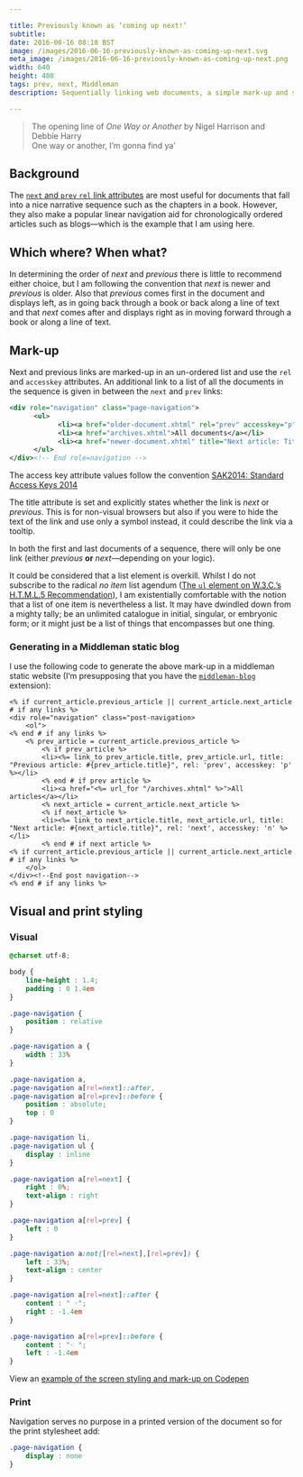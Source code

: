 ```yaml
---

title: Previously known as ‘coming up next!’
subtitle:
date: 2016-06-16 08:18 BST
image: /images/2016-06-16-previously-known-as-coming-up-next.svg
meta_image: /images/2016-06-16-previously-known-as-coming-up-next.png
width: 640
height: 480
tags: prev, next, Middleman
description: Sequentially linking web documents, a simple mark-up and styling example with some wooly logical thinking.

---
```


<blockquote>
<footer>The opening line of <cite>One Way or Another</cite> by Nigel Harrison and Debbie Harry</footer>
One way or another, I’m gonna find ya’
</blockquote>

## Background

The [`next` and `prev` `rel` link attributes](http://www.w3.org/TR/html5/links.html#sequential-link-types) are most useful for documents that fall into a nice narrative sequence such as the chapters in a book. However, they also make a popular linear navigation aid for chronologically ordered articles such as blogs—which is the example that I am using here.

## Which where? When what?

In determining the order of *next* and *previous* there is little to recommend either choice, but I am following the convention that <dfn>next</dfn> is newer and <dfn>previous</dfn> is older. Also that *previous* comes first in the document and displays left, as in going back through a book or back along a line of text and that *next* comes after and displays right as in moving forward through a book or along a line of text.

## Mark-up

Next and previous links are marked-up in an un-ordered list and use the `rel` and `accesskey` attributes. An additional link to a list of all the documents in the sequence is given in between the `next` and `prev` links:

``` xml
<div role="navigation" class="page-navigation">
	  <ul>
			<li><a href="older-document.xhtml" rel="prev" accesskey="p" title="Previous article: Title of older document">Title of older document</a></li>
			<li><a href="archives.xhtml">All documents</a></li>
			<li><a href="newer-document.xhtml" title="Next article: Title of newer document" rel="next" accesskey="n">Title of newer document</a></li>
	  </ul>
</div><!-- End role=navigation -->
```

The access key attribute values follow the convention [SAK2014: Standard Access Keys 2014](https://www.standardaccesskeys.com/SAK2014/)

The title attribute is set and explicitly states whether the link is *next* or *previous*. This is for non-visual browsers but also if you were to hide the text of the link and use only a symbol instead, it could describe the link via a tooltip.

In both the first and last documents of a sequence, there will only be one link (either *previous* **or** *next*—depending on your logic).

It could be considered that a list element is overkill. Whilst I do not subscribe to the radical *no item* list agendum ([The <code>ul</code> element on <abbr title="World Wide Web Consortium">W.3.C.</abbr>’s <abbr title="HyperText Markup Language">H.T.M.L.</abbr>5 Recommendation](http://www.w3.org/TR/html5/grouping-content.html#the-ul-element")), I am existentially comfortable with the notion that a list of one item is nevertheless a list. It may have dwindled down from a mighty tally; be an unlimited catalogue in initial, singular, or embryonic form; or it might just be a list of things that encompasses but one thing.

### Generating in a Middleman static blog

I use the following code to generate the above mark-up in a middleman static website (I’m presupposing that you have the [`middleman-blog`](https://github.com/middleman/middleman-blog) extension):

``` eruby
<% if current_article.previous_article || current_article.next_article # if any links %>
<div role="navigation" class="post-navigation>
	<ol">
<% end # if any links %>
	<% prev_article = current_article.previous_article %>
		<% if prev_article %>
		<li><%= link_to prev_article.title, prev_article.url, title: "Previous article: #{prev_article.title}", rel: 'prev', accesskey: 'p' %></li>
		<% end # if prev article %>
		<li><a href="<%= url_for "/archives.xhtml" %>">All articles</a></li>
		<% next_article = current_article.next_article %>
		<% if next_article %>
		<li><%= link_to next_article.title, next_article.url, title: "Next article: #{next_article.title}", rel: 'next', accesskey: 'n' %></li>
		<% end # if next article %>
<% if current_article.previous_article || current_article.next_article # if any links %>
	</ol>
</div><!--End post navigation-->
<% end # if any links %>
```

## Visual and print styling

### Visual

``` css
@charset utf-8;

body {
	line-height : 1.4;
	padding : 0 1.4em
}

.page-navigation {
	position : relative
}

.page-navigation a {
	width : 33%
}

.page-navigation a,
.page-navigation a[rel=next]::after,
.page-navigation a[rel=prev]::before {
	position : absolute;
	top : 0
}

.page-navigation li,
.page-navigation ul {
	display : inline
}

.page-navigation a[rel=next] {
	right : 0%;
	text-align : right
}

.page-navigation a[rel=prev] {
	left : 0
}

.page-navigation a:not([rel=next],[rel=prev]) {
	left : 33%;
	text-align : center
}

.page-navigation a[rel=next]::after {
	content : " ☞";
	right : -1.4em
}

.page-navigation a[rel=prev]::before {
	content : "☜ ";
	left : -1.4em
}
```

View an [example of the screen styling and mark-up on Codepen](http://codepen.io/FearGoidte/details/eprEpO/)

### Print

Navigation serves no purpose in a printed version of the document so for the print stylesheet add:

``` css
.page-navigation {
	display : none
}
```
